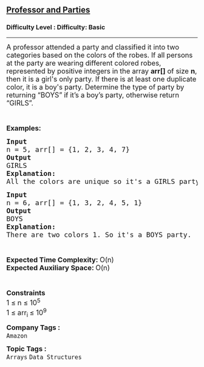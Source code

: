 <h2><a href="https://www.geeksforgeeks.org/problems/professor-and-parties2000/1?page=3&category=Arrays&difficulty=Basic&sortBy=submissions">Professor and Parties</a></h2><h3>Difficulty Level : Difficulty: Basic</h3><hr><div class="problems_problem_content__Xm_eO"><p><span style="font-size: 18px;">A professor attended a party and classified it into two categories based on the colors of the robes. If all persons at the party are wearing different colored robes, represented by positive integers in the array <strong>arr[]</strong> of size <strong>n</strong>, then it is a girl's only party. If there is at least one duplicate color, it is a boy's party. Determine the type of party by returning “BOYS” if it’s a boy’s party, otherwise return “GIRLS”.</span></p>
<p>&nbsp;</p>
<p><span style="font-size: 18px;"><strong>Examples:</strong></span></p>
<pre><span style="font-size: 18px;"><strong>Input</strong>
n = 5, arr[] = {1, 2, 3, 4, 7}
<strong>Output</strong>
GIRLS
<strong>Explanation:</strong>
All the colors are unique so it's a GIRLS party.</span></pre>
<pre><span style="font-size: 18px;"><strong>Input</strong>
n = 6, arr[] = {1, 3, 2, 4, 5, 1}
<strong>Output</strong>
BOYS
<strong>Explanation:</strong>
There are two colors 1. So it's a BOYS party.
</span></pre>
<p>&nbsp;</p>
<p><span style="font-size: 18px;"><strong>Expected Time Complexity: </strong>O(n)<br><strong>Expected Auxiliary Space: </strong>O(n)</span></p>
<p>&nbsp;</p>
<p><span style="font-size: 18px;"><strong>Constraints</strong><br>1 ≤ n ≤ 10<sup>5</sup><br>1 ≤ arr<sub>i </sub>≤ 10<sup>9</sup></span></p></div><p><span style=font-size:18px><strong>Company Tags : </strong><br><code>Amazon</code>&nbsp;<br><p><span style=font-size:18px><strong>Topic Tags : </strong><br><code>Arrays</code>&nbsp;<code>Data Structures</code>&nbsp;